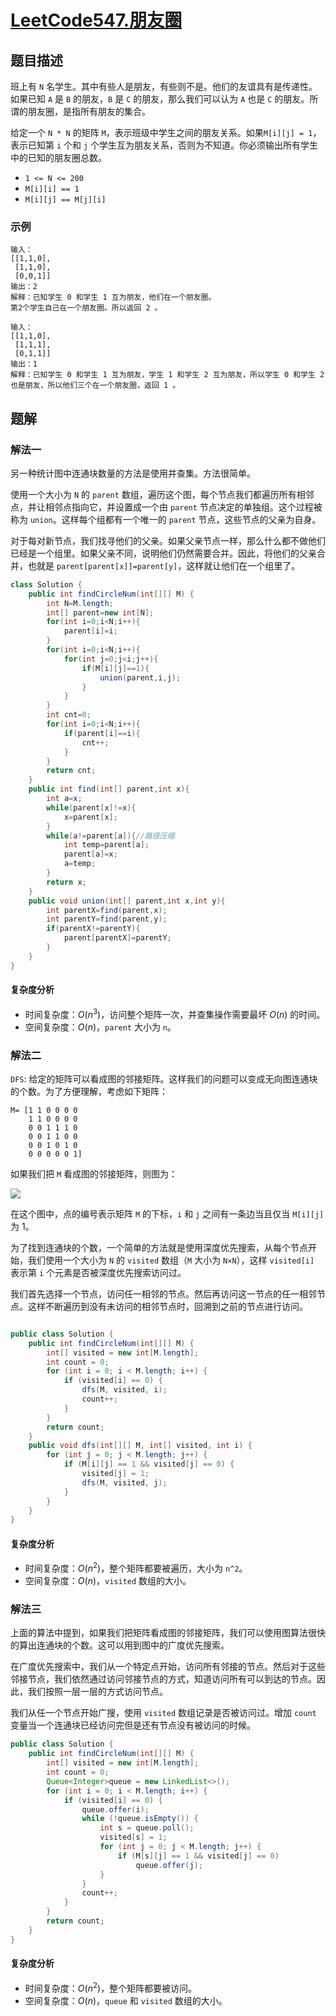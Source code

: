 # [LeetCode547.朋友圈](https://leetcode-cn.com/problems/friend-circles/)
## 题目描述
班上有 `N` 名学生。其中有些人是朋友，有些则不是。他们的友谊具有是传递性。如果已知 `A` 是 `B` 的朋友，`B` 是 `C` 的朋友，那么我们可以认为 `A` 也是 `C` 的朋友。所谓的朋友圈，是指所有朋友的集合。

给定一个 `N * N` 的矩阵 `M`，表示班级中学生之间的朋友关系。如果`M[i][j] = 1`，表示已知第 `i` 个和 `j` 个学生互为朋友关系，否则为不知道。你必须输出所有学生中的已知的朋友圈总数。

- `1 <= N <= 200`
- `M[i][i] == 1`
- `M[i][j] == M[j][i]`

### 示例
```
输入：
[[1,1,0],
 [1,1,0],
 [0,0,1]]
输出：2 
解释：已知学生 0 和学生 1 互为朋友，他们在一个朋友圈。
第2个学生自己在一个朋友圈。所以返回 2 。
```
```
输入：
[[1,1,0],
 [1,1,1],
 [0,1,1]]
输出：1
解释：已知学生 0 和学生 1 互为朋友，学生 1 和学生 2 互为朋友，所以学生 0 和学生 2 也是朋友，所以他们三个在一个朋友圈，返回 1 。
```
## 题解
### 解法一
另一种统计图中连通块数量的方法是使用并查集。方法很简单。

使用一个大小为 `N` 的 `parent` 数组，遍历这个图，每个节点我们都遍历所有相邻点，并让相邻点指向它，并设置成一个由 `parent` 节点决定的单独组。这个过程被称为 `union`。这样每个组都有一个唯一的 `parent` 节点，这些节点的父亲为自身。

对于每对新节点，我们找寻他们的父亲。如果父亲节点一样，那么什么都不做他们已经是一个组里。如果父亲不同，说明他们仍然需要合并。因此，将他们的父亲合并，也就是 `parent[parent[x]]=parent[y]`，这样就让他们在一个组里了。

```java
class Solution {
    public int findCircleNum(int[][] M) {
        int N=M.length;
        int[] parent=new int[N];
        for(int i=0;i<N;i++){
            parent[i]=i;
        }
        for(int i=0;i<N;i++){
            for(int j=0;j<i;j++){
                if(M[i][j]==1){
                    union(parent,i,j);
                }
            }
        }
        int cnt=0;
        for(int i=0;i<N;i++){
            if(parent[i]==i){
                cnt++;
            }
        }
        return cnt;
    }
    public int find(int[] parent,int x){
        int a=x;
        while(parent[x]!=x){
            x=parent[x];
        }
        while(a!=parent[a]){//路径压缩
            int temp=parent[a];
            parent[a]=x;
            a=temp;
        }
        return x;
    }
    public void union(int[] parent,int x,int y){
        int parentX=find(parent,x);
        int parentY=find(parent,y);
        if(parentX!=parentY){
            parent[parentX]=parentY;
        }
    }
}
```
#### 复杂度分析
- 时间复杂度：$O(n^3)$，访问整个矩阵一次，并查集操作需要最坏 $O(n)$ 的时间。
- 空间复杂度：$O(n)$，`parent` 大小为 `n`。
### 解法二
`DFS`:
给定的矩阵可以看成图的邻接矩阵。这样我们的问题可以变成无向图连通块的个数。为了方便理解，考虑如下矩阵：
```
M= [1 1 0 0 0 0
    1 1 0 0 0 0
    0 0 1 1 1 0
    0 0 1 1 0 0
    0 0 1 0 1 0
    0 0 0 0 0 1]
```

如果我们把 `M` 看成图的邻接矩阵，则图为：

![](https://picgp.oss-cn-beijing.aliyuncs.com/img/20201020151719.png)

在这个图中，点的编号表示矩阵 `M` 的下标，`i` 和 `j` 之间有一条边当且仅当 `M[i][j]` 为 1。

为了找到连通块的个数，一个简单的方法就是使用深度优先搜索，从每个节点开始，我们使用一个大小为 `N` 的 `visited` 数组（`M` 大小为 `N×N`），这样 `visited[i]` 表示第 `i` 个元素是否被深度优先搜索访问过。

我们首先选择一个节点，访问任一相邻的节点。然后再访问这一节点的任一相邻节点。这样不断遍历到没有未访问的相邻节点时，回溯到之前的节点进行访问。

```java

public class Solution {
    public int findCircleNum(int[][] M) {
        int[] visited = new int[M.length];
        int count = 0;
        for (int i = 0; i < M.length; i++) {
            if (visited[i] == 0) {
                dfs(M, visited, i);
                count++;
            }
        }
        return count;
    }
    public void dfs(int[][] M, int[] visited, int i) {
        for (int j = 0; j < M.length; j++) {
            if (M[i][j] == 1 && visited[j] == 0) {
                visited[j] = 1;
                dfs(M, visited, j);
            }
        }
    }
}
```
#### 复杂度分析
- 时间复杂度：$O(n^2)$，整个矩阵都要被遍历，大小为 `n^2`。
- 空间复杂度：$O(n)$，`visited` 数组的大小。
### 解法三
上面的算法中提到，如果我们把矩阵看成图的邻接矩阵，我们可以使用图算法很快的算出连通块的个数。这可以用到图中的广度优先搜索。

在广度优先搜索中，我们从一个特定点开始，访问所有邻接的节点。然后对于这些邻接节点，我们依然通过访问邻接节点的方式，知道访问所有可以到达的节点。因此，我们按照一层一层的方式访问节点。

我们从任一个节点开始广搜，使用 `visited` 数组记录是否被访问过。增加 `count` 变量当一个连通块已经访问完但是还有节点没有被访问的时候。
```java
public class Solution {
    public int findCircleNum(int[][] M) {
        int[] visited = new int[M.length];
        int count = 0;
        Queue<Integer>queue = new LinkedList<>();
        for (int i = 0; i < M.length; i++) {
            if (visited[i] == 0) {
                queue.offer(i);
                while (!queue.isEmpty()) {
                    int s = queue.poll();
                    visited[s] = 1;
                    for (int j = 0; j < M.length; j++) {
                        if (M[s][j] == 1 && visited[j] == 0)
                            queue.offer(j);
                    }
                }
                count++;
            }
        }
        return count;
    }
}
```
#### 复杂度分析
- 时间复杂度：$O(n^2)$，整个矩阵都要被访问。
- 空间复杂度：$O(n)$，`queue` 和 `visited` 数组的大小。



